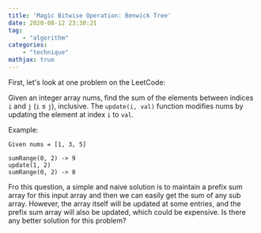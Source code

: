 ```yaml
---
title: 'Magic Bitwise Operation: Benwick Tree'
date: 2020-08-12 23:30:21
tag:
    - "algorithm"
categories:
    - "technique"
mathjax: true
---
```


First, let's look at one problem on the LeetCode:

Given an integer array nums, find the sum of the elements between indices `i` and `j` (`i` ≤ `j`), inclusive. The `update(i, val)` function modifies nums by updating the element at index `i` to `val`.

Example:
```
Given nums = [1, 3, 5]

sumRange(0, 2) -> 9
update(1, 2)
sumRange(0, 2) -> 8
```

Fro this question, a simple and naive solution is to maintain a prefix sum array for this input array and then we can easily get the sum of any sub array. However, the array itself will be updated at some entries, and the prefix sum array will also be updated, which could be expensive. Is there any better solution for this problem?
